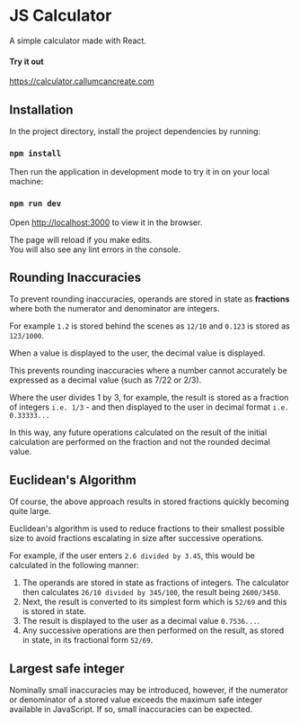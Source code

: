 # JS Calculator

A simple calculator made with React.<br>

#### Try it out

https://calculator.callumcancreate.com

## Installation

In the project directory, install the project dependencies by running:<br>

### `npm install`

Then run the application in development mode to try it in on your local machine:<br>

### `npm run dev`

Open [http://localhost:3000](http://localhost:3000) to view it in the browser.<br>

The page will reload if you make edits.<br>
You will also see any lint errors in the console.<br>

## Rounding Inaccuracies

To prevent rounding inaccuracies, operands are stored in state as <b>fractions</b> where both the numerator and denominator are integers.<br>

For example `1.2` is stored behind the scenes as `12/10` and `0.123` is stored as `123/1000`.<br>

When a value is displayed to the user, the decimal value is displayed.<br>

This prevents rounding inaccuracies where a number cannot accurately be expressed as a decimal value (such as 7/22 or 2/3).<br>

Where the user divides 1 by 3, for example, the result is stored as a fraction of integers `i.e. 1/3` - and then displayed to the user in decimal format `i.e. 0.33333...`<br>

In this way, any future operations calculated on the result of the initial calculation are performed on the fraction and not the rounded decimal value.

## Euclidean's Algorithm

Of course, the above approach results in stored fractions quickly becoming quite large. <br>

Euclidean's algorithm is used to reduce fractions to their smallest possible size to avoid fractions escalating in size after successive operations. <br>

For example, if the user enters `2.6 divided by 3.45`, this would be calculated in the following manner: <br>

1. The operands are stored in state as fractions of integers. The calculator then calculates `26/10 divided by 345/100`, the result being `2600/3450`.
2. Next, the result is converted to its simplest form which is `52/69` and this is stored in state.
3. The result is displayed to the user as a decimal value `0.7536...`.
4. Any successive operations are then performed on the result, as stored in state, in its fractional form `52/69`.

## Largest safe integer

Nominally small inaccuracies may be introduced, however, if the numerator or denominator of a stored value exceeds the maximum safe integer available in JavaScript. If so, small inaccuracies can be expected.<br>
